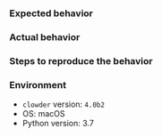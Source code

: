 ### Expected behavior



### Actual behavior



### Steps to reproduce the behavior



### Environment

- `clowder` version: `4.0b2`
- OS: macOS
- Python version: 3.7

